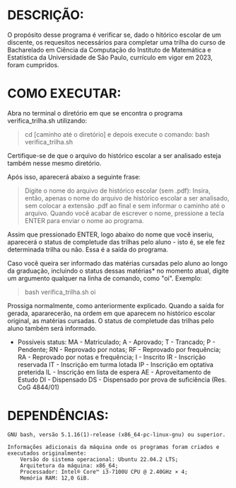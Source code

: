 # DESCRIÇÃO:
O propósito desse programa é verificar se, dado o hitórico escolar de um discente, os requesitos 
necessários para completar uma trilha do curso de Bacharelado em Ciência da Computação do Instituto 
de Matemática e Estatística da Universidade de São Paulo, currículo em vigor em 2023, foram cumpridos.

# COMO EXECUTAR:
Abra no terminal o diretório em que se encontra o programa verifica_trilha.sh utilizando:
> 	cd [caminho até o diretório]
e depois execute o comando:
> 	bash verifica_trilha.sh

Certifique-se de que o arquivo do histórico escolar a ser analisado esteja também nesse mesmo
diretório.

Após isso, aparecerá abaixo a seguinte frase:
>	Digite o nome do arquivo de histórico escolar (sem .pdf):
Insira, então, apenas o nome do arquivo de histórico escolar a ser analisado, sem colocar a extensão
.pdf ao final e sem informar o caminho até o arquivo. Quando você  acabar de escrever o nome, 
pressione a tecla ENTER para enviar o nome ao programa.

Assim que pressionado ENTER, logo abaixo do nome que você inseriu, aparecerá o status de completude
das trilhas pelo aluno - isto é, se ele fez determinada trilha ou não. Essa é a saída do programa.

Caso você queira ser informado das matérias cursadas pelo aluno ao longo da graduação, incluindo
o status dessas matérias* no momento atual, digite um argumento qualquer na linha de comando, como "oi".
Exemplo:
> 	bash verifica_trilha.sh oi

Prossiga normalmente, como anteriormente explicado. Quando a saída for gerada, apararecerão, na ordem em
que aparecem no histórico escolar original, as matérias cursadas. O status de completude das trilhas pelo 
aluno também será informado.

* Possíveis status:
 		MA - Matriculado;
  		A - Aprovado;
  		T - Trancado;
  		P - Pendente;
  		RN - Reprovado por notas;
  		RF - Reprovado por frequência;
  		RA - Reprovado por notas e frequência;
  		I - Inscrito
  		IR - Inscrição reservada
  		IT - Inscrição em turma lotada
  		IP - Inscrição em optativa preterida
  		IL - Inscrição em lista de espera
   		AE - Aproveitamento de Estudo
  		DI - Dispensado
  		DS - Dispensado por prova de suficiência (Res. CoG 4844/01)


# DEPENDÊNCIAS:
    GNU bash, versão 5.1.16(1)-release (x86_64-pc-linux-gnu) ou superior.

    Informações adicionais da máquina onde os programas foram criados e executados originalmente:
		Versão do sistema operacional: Ubuntu 22.04.2 LTS;
		Arquitetura da máquina: x86_64;
		Processador: Intel® Core™ i3-7100U CPU @ 2.40GHz × 4;
		Memória RAM: 12,0 GiB.
